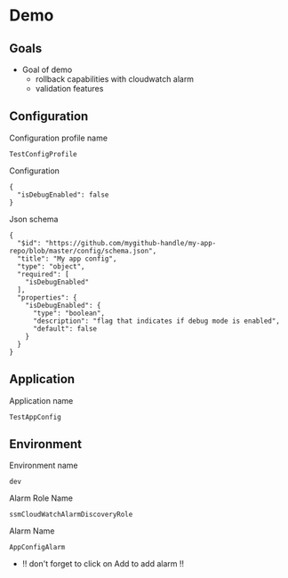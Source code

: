 # Demo

## Goals

* Goal of demo
  * rollback capabilities with cloudwatch alarm
  * validation features  

## Configuration

Configuration profile name

```
TestConfigProfile
```

Configuration
```
{
  "isDebugEnabled": false
}
```

Json schema
```
{
  "$id": "https://github.com/mygithub-handle/my-app-repo/blob/master/config/schema.json",
  "title": "My app config",
  "type": "object",
  "required": [
    "isDebugEnabled"
  ],
  "properties": {
    "isDebugEnabled": {
      "type": "boolean",
      "description": "flag that indicates if debug mode is enabled",
      "default": false
    }
  }
}
```

## Application

Application name

```
TestAppConfig
```

## Environment

Environment name

```
dev
```

Alarm Role Name

```
ssmCloudWatchAlarmDiscoveryRole
```

Alarm Name

```
AppConfigAlarm
```


* !! don't forget to click on Add to add alarm !!
